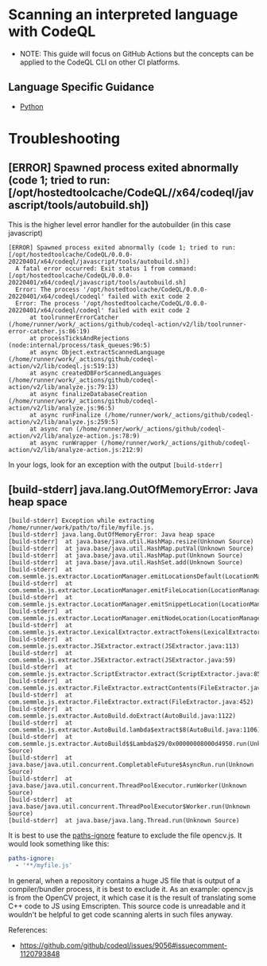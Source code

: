 # Scanning an interpreted language with CodeQL
* NOTE: This guide will focus on GitHub Actions but the concepts can be applied to the CodeQL CLI on other CI platforms.

## Language Specific Guidance
* [Python](interpreted-languages-python)


# Troubleshooting

## [ERROR] Spawned process exited abnormally (code 1; tried to run: [/opt/hostedtoolcache/CodeQL/<version>/x64/codeql/javascript/tools/autobuild.sh])

This is the higher level error handler for the autobuilder (in this case javascript)

```
[ERROR] Spawned process exited abnormally (code 1; tried to run: [/opt/hostedtoolcache/CodeQL/0.0.0-20220401/x64/codeql/javascript/tools/autobuild.sh])
  A fatal error occurred: Exit status 1 from command: [/opt/hostedtoolcache/CodeQL/0.0.0-20220401/x64/codeql/javascript/tools/autobuild.sh]
  Error: The process '/opt/hostedtoolcache/CodeQL/0.0.0-20220401/x64/codeql/codeql' failed with exit code 2
  Error: The process '/opt/hostedtoolcache/CodeQL/0.0.0-20220401/x64/codeql/codeql' failed with exit code 2
      at toolrunnerErrorCatcher (/home/runner/work/_actions/github/codeql-action/v2/lib/toolrunner-error-catcher.js:86:19)
      at processTicksAndRejections (node:internal/process/task_queues:96:5)
      at async Object.extractScannedLanguage (/home/runner/work/_actions/github/codeql-action/v2/lib/codeql.js:519:13)
      at async createdDBForScannedLanguages (/home/runner/work/_actions/github/codeql-action/v2/lib/analyze.js:79:13)
      at async finalizeDatabaseCreation (/home/runner/work/_actions/github/codeql-action/v2/lib/analyze.js:96:5)
      at async runFinalize (/home/runner/work/_actions/github/codeql-action/v2/lib/analyze.js:259:5)
      at async run (/home/runner/work/_actions/github/codeql-action/v2/lib/analyze-action.js:78:9)
      at async runWrapper (/home/runner/work/_actions/github/codeql-action/v2/lib/analyze-action.js:212:9)
```

In your logs, look for an exception with the output `[build-stderr]`

## [build-stderr] java.lang.OutOfMemoryError: Java heap space
```
[build-stderr] Exception while extracting /home/runner/work/path/to/file/myfile.js.
[build-stderr] java.lang.OutOfMemoryError: Java heap space
[build-stderr] 	at java.base/java.util.HashMap.resize(Unknown Source)
[build-stderr] 	at java.base/java.util.HashMap.putVal(Unknown Source)
[build-stderr] 	at java.base/java.util.HashMap.put(Unknown Source)
[build-stderr] 	at java.base/java.util.HashSet.add(Unknown Source)
[build-stderr] 	at com.semmle.js.extractor.LocationManager.emitLocationsDefault(LocationManager.java:156)
[build-stderr] 	at com.semmle.js.extractor.LocationManager.emitFileLocation(LocationManager.java:146)
[build-stderr] 	at com.semmle.js.extractor.LocationManager.emitSnippetLocation(LocationManager.java:141)
[build-stderr] 	at com.semmle.js.extractor.LocationManager.emitNodeLocation(LocationManager.java:126)
[build-stderr] 	at com.semmle.js.extractor.LexicalExtractor.extractTokens(LexicalExtractor.java:166)
[build-stderr] 	at com.semmle.js.extractor.JSExtractor.extract(JSExtractor.java:113)
[build-stderr] 	at com.semmle.js.extractor.JSExtractor.extract(JSExtractor.java:59)
[build-stderr] 	at com.semmle.js.extractor.ScriptExtractor.extract(ScriptExtractor.java:85)
[build-stderr] 	at com.semmle.js.extractor.FileExtractor.extractContents(FileExtractor.java:545)
[build-stderr] 	at com.semmle.js.extractor.FileExtractor.extract(FileExtractor.java:452)
[build-stderr] 	at com.semmle.js.extractor.AutoBuild.doExtract(AutoBuild.java:1122)
[build-stderr] 	at com.semmle.js.extractor.AutoBuild.lambda$extract$8(AutoBuild.java:1106)
[build-stderr] 	at com.semmle.js.extractor.AutoBuild$$Lambda$29/0x00000008000d4950.run(Unknown Source)
[build-stderr] 	at java.base/java.util.concurrent.CompletableFuture$AsyncRun.run(Unknown Source)
[build-stderr] 	at java.base/java.util.concurrent.ThreadPoolExecutor.runWorker(Unknown Source)
[build-stderr] 	at java.base/java.util.concurrent.ThreadPoolExecutor$Worker.run(Unknown Source)
[build-stderr] 	at java.base/java.lang.Thread.run(Unknown Source)
```

It is best to use the [paths-ignore](https://docs.github.com/en/code-security/code-scanning/automatically-scanning-your-code-for-vulnerabilities-and-errors/configuring-code-scanning#specifying-directories-to-scan) feature to exclude the file opencv.js. It would look something like this:

```yml
paths-ignore:
  - '**/myfile.js'
```

In general, when a repository contains a huge JS file that is output of a compiler/bundler process, it is best to exclude it. As an example: opencv.js is from the OpenCV project, it which case it is the result of translating some C++ code to JS using Emscripten. This source code is unreadable and it wouldn't be helpful to get code scanning alerts in such files anyway.

References:
- https://github.com/github/codeql/issues/9056#issuecomment-1120793848